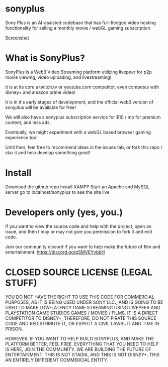 # sonyplus
Sony Plus is an AI-assisted codebase that has full-fledged video hosting functionality for selling a monthly movie / webGL gaming subscription 

[Screenshot](https://raw.githubusercontent.com/r3dg0d/sonyplus/main/sonyplus.png)

# What is SonyPlus?

SonyPlus is a Web3 Video Streaming platform utilizing livepeer for p2p movie viewing, video uploading, and livestreaming!

It is at its core a twitch.tv or youtube.com competitor, even competes with disney+ and amazon prime video!

It is in it's early stages of development, and the official web3 version of sonyplus will be available for free!

We will also have a sonyplus subscription service for $10 / mo for premium content, and less ads.

Eventually, we might experiment with a webGL based browser gaming experience too!

Until then, feel free to recommend ideas in the issues tab, or fork this repo / star it and help develop something great!

# Install

Download the github repo
Install XAMPP
Start an Apache and MySQL server
go to localhost/sonyplus to see the site live

# Developers only (yes, you.)

If you want to view the source code and help with the project, open an issue, and then I may or may not give you permission to fork it and edit code.

Join our community discord if you want to help make the future of film and entertainment: https://discord.gg/qSMVEYybbH

# CLOSED SOURCE LICENSE (LEGAL STUFF)

YOU DO NOT HAVE THE RIGHT TO USE THIS CODE FOR COMMERCIAL PURPOSES, AS IT IS BEING USED UNDER SONY LLC., AND IS GOING TO BE USED TO MAKE LOW-LATENCY GAME STREAMING USING LIVEPEER AND 
PLAYSTATION GAME STUDIOS GAMES / MOVIES / FILMS. IT IS A DIRECT COMPETITOR TO DISNEY+, THEREFORE, DO NOT PIRATE THIS SOURCE CODE AND REDISTRIBUTE IT, OR EXPECT A CIVIL LAWSUIT AND
TIME IN PRISON.

HOWEVER, IF YOU WANT TO HELP BUILD SONYPLUS, AND MAKE THE PLATFORM BETTER, FEEL FREE. EVERYTHING THAT YOU NEED TO HELP IS HERE, JOIN THE COMMUNITY. WE ARE BUILDING THE FUTURE
OF ENTERTAINMENT. THIS IS NOT STADIA, AND THIS IS NOT DISNEY+. THIS AN ENTIRELY DIFFERENT COMMERCIAL ENTITY.
